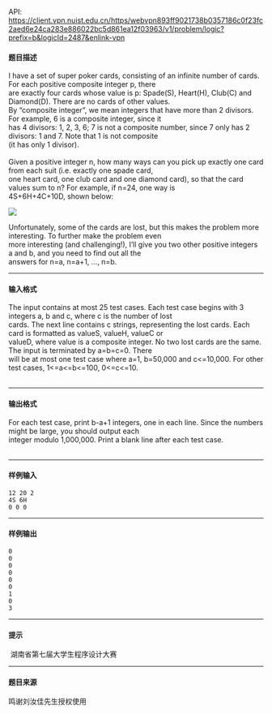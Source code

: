 API: https://client.vpn.nuist.edu.cn/https/webvpn893ff9021738b0357186c0f23fc2aed6e24ca283e886022bc5d861ea12f03963/v1/problem/logic?prefix=b&logicId=2487&enlink-vpn

#### 题目描述

I have a set of super poker cards, consisting of an infinite number of cards. For each positive composite integer p, there  
are exactly four cards whose value is p: Spade(S), Heart(H), Club(C) and Diamond(D). There are no cards of other values.  
By “composite integer”, we mean integers that have more than 2 divisors. For example, 6 is a composite integer, since it  
has 4 divisors: 1, 2, 3, 6; 7 is not a composite number, since 7 only has 2 divisors: 1 and 7. Note that 1 is not composite  
(it has only 1 divisor).  
   
Given a positive integer n, how many ways can you pick up exactly one card from each suit (i.e. exactly one spade card,  
one heart card, one club card and one diamond card), so that the card values sum to n? For example, if n=24, one way is  
4S+6H+4C+10D, shown below:

![](../file/2487_0.jpg)

Unfortunately, some of the cards are lost, but this makes the problem more interesting. To further make the problem even  
more interesting (and challenging!), I’ll give you two other positive integers a and b, and you need to find out all the  
answers for n=a, n=a+1, …, n=b. 

---

#### 输入格式

The input contains at most 25 test cases. Each test case begins with 3 integers a, b and c, where c is the number of lost  
cards. The next line contains c strings, representing the lost cards. Each card is formatted as valueS, valueH, valueC or  
valueD, where value is a composite integer. No two lost cards are the same. The input is terminated by a=b=c=0. There  
will be at most one test case where a=1, b=50,000 and c<=10,000. For other test cases, 1<=a<=b<=100, 0<=c<=10.   
 

---

#### 输出格式

For each test case, print b-a+1 integers, one in each line. Since the numbers might be large, you should output each  
integer modulo 1,000,000. Print a blank line after each test case.   
 

---

#### 样例输入
```
12 20 2 
4S 6H 
0 0 0 
```

---

#### 样例输出
```
0 
0 
0 
0 
0 
0 
1 
0 
3 
```

---

#### 提示

 湖南省第七届大学生程序设计大赛

---

#### 题目来源

鸣谢刘汝佳先生授权使用